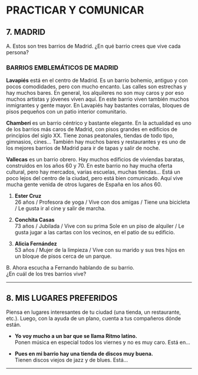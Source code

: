 # PRACTICAR Y COMUNICAR

## 7. MADRID
A. Estos son tres barrios de Madrid. ¿En qué barrio crees que vive cada persona?

### BARRIOS EMBLEMÁTICOS DE MADRID

**Lavapiés** está en el centro de Madrid. Es un barrio bohemio, antiguo y con pocos comodidades, pero con mucho encanto. Las calles son estrechas y hay muchos bares. En general, los alquileres no son muy caros y por eso muchos artistas y jóvenes viven aquí. En este barrio viven también muchos inmigrantes y gente mayor. En Lavapiés hay bastantes corralas, bloques de pisos pequeños con un patio interior comunitario.

**Chamberí** es un barrio céntrico y bastante elegante. En la actualidad es uno de los barrios más caros de Madrid, con pisos grandes en edificios de principios del siglo XX. Tiene zonas peatonales, tiendas de todo tipo, gimnasios, cines... También hay muchos bares y restaurantes y es uno de los mejores barrios de Madrid para ir de tapas y salir de noche.

**Vallecas** es un barrio obrero. Hay muchos edificios de viviendas baratas, construidos en los años 60 y 70. En este barrio no hay mucha oferta cultural, pero hay mercados, varias escuelas, muchas tiendas... Está un poco lejos del centro de la ciudad, pero está bien comunicado. Aquí vive mucha gente venida de otros lugares de España en los años 60.

1. **Ester Cruz**  
   26 años / Profesora de yoga / Vive con dos amigas / Tiene una bicicleta / Le gusta ir al cine y salir de marcha.

2. **Conchita Casas**  
   73 años / Jubilada / Vive con su prima Sole en un piso de alquiler / Le gusta jugar a las cartas con los vecinos, en el patio de su edificio.

3. **Alicia Fernández**  
   53 años / Mujer de la limpieza / Vive con su marido y sus tres hijos en un bloque de pisos cerca de un parque.

B. Ahora escucha a Fernando hablando de su barrio.  
¿En cuál de los tres barrios vive?

---

## 8. MIS LUGARES PREFERIDOS

Piensa en lugares interesantes de tu ciudad (una tienda, un restaurante, etc.). Luego, con la ayuda de un plano, cuenta a tus compañeros dónde están.

- **Yo voy mucho a un bar que se llama Ritmo latino.**  
    Ponen música en especial todos los viernes y no es muy caro. Está en...

- **Pues en mi barrio hay una tienda de discos muy buena.**  
    Tienen discos viejos de jazz y de blues. Está...

---